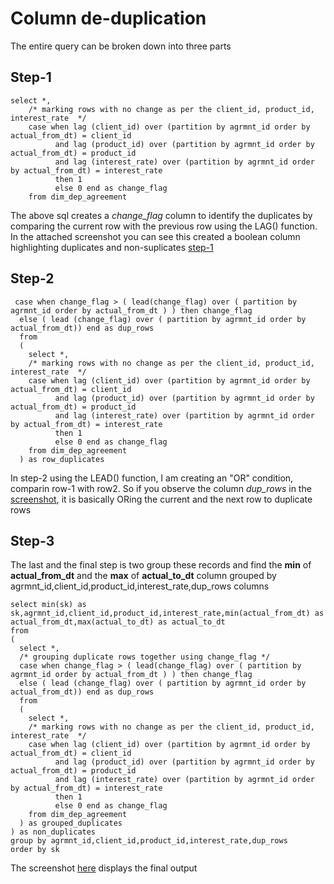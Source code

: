 # Column de-duplication

The entire query can be broken down into three parts
## Step-1
```sqlite-psql
select *,
    /* marking rows with no change as per the client_id, product_id, interest_rate  */
    case when lag (client_id) over (partition by agrmnt_id order by actual_from_dt) = client_id
          and lag (product_id) over (partition by agrmnt_id order by actual_from_dt) = product_id
          and lag (interest_rate) over (partition by agrmnt_id order by actual_from_dt) = interest_rate
          then 1
          else 0 end as change_flag
    from dim_dep_agreement
```
The above sql creates a _change_flag_ column to identify the duplicates by comparing the current row with the previous row using the LAG() function. In the attached screenshot you can see this created a boolean column highlighting duplicates and non-suplicates
[step-1](images/step_1.png) 

## Step-2
```sqlite-psql
 case when change_flag > ( lead(change_flag) over ( partition by agrmnt_id order by actual_from_dt ) ) then change_flag
  else ( lead (change_flag) over ( partition by agrmnt_id order by actual_from_dt)) end as dup_rows
  from
  (
    select *,
    /* marking rows with no change as per the client_id, product_id, interest_rate  */
    case when lag (client_id) over (partition by agrmnt_id order by actual_from_dt) = client_id
          and lag (product_id) over (partition by agrmnt_id order by actual_from_dt) = product_id
          and lag (interest_rate) over (partition by agrmnt_id order by actual_from_dt) = interest_rate
          then 1
          else 0 end as change_flag
    from dim_dep_agreement
  ) as row_duplicates
```
In step-2 using the LEAD() function, I am creating an "OR" condition, comparin row-1 with row2. So if you observe the column _dup_rows_ in the [screenshot](images/step-2.png), it is basically ORing the current and the next row to duplicate rows

## Step-3
The last and the final step is two group these records and find the **min** of **actual_from_dt** and the **max** of **actual_to_dt** column grouped by  agrmnt_id,client_id,product_id,interest_rate,dup_rows columns
```sqlite-psql
select min(sk) as sk,agrmnt_id,client_id,product_id,interest_rate,min(actual_from_dt) as actual_from_dt,max(actual_to_dt) as actual_to_dt
from
(
  select *,
  /* grouping duplicate rows together using change_flag */
  case when change_flag > ( lead(change_flag) over ( partition by agrmnt_id order by actual_from_dt ) ) then change_flag
  else ( lead (change_flag) over ( partition by agrmnt_id order by actual_from_dt)) end as dup_rows
  from
  (
    select *,
    /* marking rows with no change as per the client_id, product_id, interest_rate  */
    case when lag (client_id) over (partition by agrmnt_id order by actual_from_dt) = client_id
          and lag (product_id) over (partition by agrmnt_id order by actual_from_dt) = product_id
          and lag (interest_rate) over (partition by agrmnt_id order by actual_from_dt) = interest_rate
          then 1
          else 0 end as change_flag
    from dim_dep_agreement
  ) as grouped_duplicates
) as non_duplicates
group by agrmnt_id,client_id,product_id,interest_rate,dup_rows
order by sk
```
The screenshot [here](images/step-3.png) displays the final output
